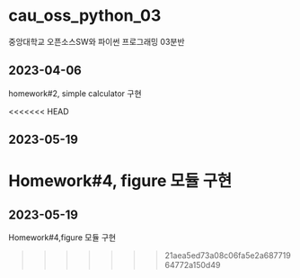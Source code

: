 # cau_oss_python_03
중앙대학교 오픈소스SW와 파이썬 프로그래밍 03분반

## 2023-04-06
homework#2, simple calculator 구현 

<<<<<<< HEAD
## 2023-05-19
Homework#4, figure 모듈 구현
=======

## 2023-05-19
Homework#4,figure 모듈 구현
>>>>>>> 21aea5ed73a08c06fa5e2a68771964772a150d49

